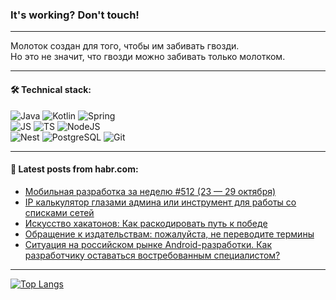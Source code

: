 ### It's working? Don't touch!

---
Молоток создан для того, чтобы им забивать гвозди. <br>
Но это не значит, что гвозди можно забивать только молотком.

---

#### 🛠️ Technical stack:

![Java](https://img.shields.io/badge/Java-informational?logo=Oracle&style=flat&logoColor=white&color=FF4500)
![Kotlin](https://img.shields.io/badge/Kotlin-informational?logo=Kotlin&style=flat&logoColor=white&color=774D97)
![Spring](https://img.shields.io/badge/SpringBoot-informational?logo=SpringBoot&style=flat&logoColor=white&color=6DB33F) <br>
![JS](https://img.shields.io/badge/JS-informational?logo=javaScript&style=flat&logoColor=black&color=F7Df1E)
![TS](https://img.shields.io/badge/TypeScript-informational?logo=typeScript&style=flat&logoColor=black&color=0667A8)
![NodeJS](https://img.shields.io/badge/NodeJS-informational?logo=node.js&style=flat&logoColor=white&color=70A760) <br>
![Nest](https://img.shields.io/badge/NestJS-informational?logo=NestJS&style=flat&logoColor=white&color=E0234E)
![PostgreSQL](https://img.shields.io/badge/PostgreSQL-informational?logo=PostgreSQL&style=flat&logoColor=white&color=DAA520)
![Git](https://img.shields.io/badge/Git-informational?logo=git&style=flat&logoColor=white&color=778899)

___

#### 💬 Latest posts from habr.com:

<!-- BLOG-POST-LIST:START -->
- [Мобильная разработка за неделю #512 &lpar;23 — 29 октября&rpar;](https://habr.com/ru/companies/productivity_inside/articles/770550/?utm_source=habrahabr&utm_medium=rss&utm_campaign=770550)
- [IP калькулятор глазами админа или инструмент для работы со списками сетей](https://habr.com/ru/articles/770546/?utm_source=habrahabr&utm_medium=rss&utm_campaign=770546)
- [Искусство хакатонов: Как раскодировать путь к победе](https://habr.com/ru/articles/770538/?utm_source=habrahabr&utm_medium=rss&utm_campaign=770538)
- [Обращение к издательствам: пожалуйста, не переводите термины](https://habr.com/ru/articles/770536/?utm_source=habrahabr&utm_medium=rss&utm_campaign=770536)
- [Ситуация на российском рынке Android-разработки. Как разработчику оставаться востребованным специалистом?](https://habr.com/ru/articles/770502/?utm_source=habrahabr&utm_medium=rss&utm_campaign=770502)
<!-- BLOG-POST-LIST:END -->

---
[![Top Langs](https://github-readme-stats-git-master-advtsetting-gmailcom.vercel.app/api/top-langs/?username=zloylis&langs_count=10&hide_title=false&title_color=e6edf3&size_weight=0.5&count_weight=0.5&layout=compact&hide_border=true&theme=dracula)](https://github.com/zloylis)

<!-- ![GitHub stats](https://github-readme-stats-git-master-advtsetting-gmailcom.vercel.app/api?username=zloylis&show_icons=true&hide_border=true&theme=dracula&hide_title=true&include_all_commits=true&count_private=true&hide=contribs&hide_rank=true) -->

